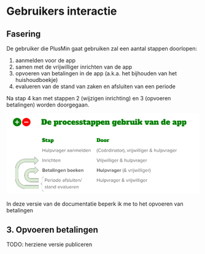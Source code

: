 # Gebruikers interactie

## Fasering

De gebruiker die PlusMin gaat gebruiken zal een aantal stappen doorlopen:

1. aanmelden voor de app
2. samen met de vrijwilliger inrichten van de app
3. opvoeren van betalingen in de app (a.k.a. het bijhouden van het huishoudboekje)
4. evalueren van de stand van zaken en afsluiten van een periode

Na stap 4 kan met stappen 2 (wijzigen inrichting) en 3 (opvoeren betalingen) worden doorgegaan.   

![](../docs/img/PM-processtappen.png)

In deze versie van de documentatie beperk ik me to het opvoeren van betalingen

## 3. Opvoeren betalingen

TODO: herziene versie publiceren
